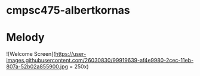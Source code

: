 # cmpsc475-albertkornas

# Melody
![Welcome Screen](https://user-images.githubusercontent.com/26030830/99919639-af4e9980-2cec-11eb-807a-52b02a855900.jpg = 250x)
